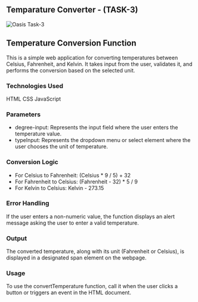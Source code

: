 ## Temparature Converter - (TASK-3)

![Oasis Task-3](https://i.ibb.co/1QFCYNf/Screenshot-2024-02-13-111026.png)


## Temperature Conversion Function

This is a simple web application for converting temperatures between Celsius, Fahrenheit, and Kelvin. It takes input from the user, validates it, and performs the conversion based on the selected unit.

### Technologies Used
HTML
CSS
JavaScript

### Parameters

- degree-input: Represents the input field where the user enters the temperature value.
- typeInput: Represents the dropdown menu or select element where the user chooses the unit of temperature.


### Conversion Logic

- For Celsius to Fahrenheit: (Celsius * 9 / 5) + 32
- For Fahrenheit to Celsius: (Fahrenheit - 32) * 5 / 9
- For Kelvin to Celsius: Kelvin - 273.15


### Error Handling

If the user enters a non-numeric value, the function displays an alert message asking the user to enter a valid temperature.


### Output

The converted temperature, along with its unit (Fahrenheit or Celsius), is displayed in a designated span element on the webpage.


### Usage

To use the convertTemperature function, call it when the user clicks a button or triggers an event in the HTML document.